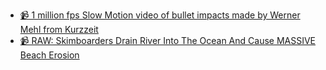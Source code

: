 - [📹 1 million fps Slow Motion video of bullet impacts made by Werner Mehl from Kurzzeit](https://www.youtube.com/watch?v=QfDoQwIAaXg)
- [📹 RAW: Skimboarders Drain River Into The Ocean And Cause MASSIVE Beach Erosion](https://www.youtube.com/watch?v=8JgWNkfVBug)
